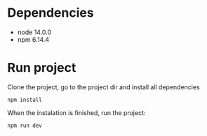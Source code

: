 # Dependencies

- node 14.0.0
- npm 6.14.4

# Run project

Clone the project, go to the project dir and install all dependencies

```
npm install
```

When the instalation is finished, run the project:

```
npm run dev
```
